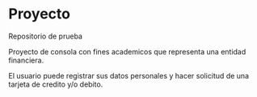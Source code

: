 # Proyecto
Repositorio de prueba

Proyecto de consola con fines academicos que representa una entidad financiera.

El usuario puede registrar sus datos personales y hacer solicitud de una tarjeta de credito y/o debito. 

